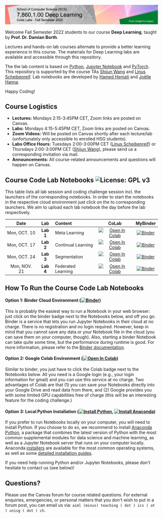 ![Course Banner](banner.png)

<!-- ![Course Banner](banner.png) -->

Welcome Fall Semester 2022 students to our course **Deep Learning**, taught by **Prof. Dr. Damian Borth**.

Lectures and hands-on lab courses alternate to provide a better learning experience in this course. The materials for Deep Learning labs are available and accessible through this repository.

The the lab content is based on [Python](https://www.python.org), [Jupyter Notebook](https://jupyter.org) and [PyTorch](https://pytorch.org). This repository is supported by the course TAs [Shijun Wang](https://www.alexandria.unisg.ch/persons/9895) and [Linus Scheibenreif](https://www.alexandria.unisg.ch/persons/9588). Lab notebooks are developed by [Hamed Hemati](https://www.alexandria.unisg.ch/persons/8884) and [Joëlle Hanna](https://www.alexandria.unisg.ch/persons/9589).



Happy Coding!

## Course Logistics

- **Lectures:** Mondays 2:15-3:45PM CET, Zoom links are posted on Canvas.
- **Labs:** Mondays 4:15-5:45PM CET, Zoom links are posted on Canvas.
- **Zoom Videos:** Will be posted on Canvas shortly after each lecture/lab (unfortunately only accessible to enrolled HSG students).
- **Labs Office Hours:** Tuesdays 2:00-3:00PM CET ([Linus Scheibenreif](https://www.alexandria.unisg.ch/persons/9588)) or Thursdays 2:00-3:00PM CET ([Shijun Wang](https://www.alexandria.unisg.ch/persons/9895)), please send us a corresponding invitation via mail.
- **Announcements:** All course-related announcements and questions will happen on Canvas.

## Course Code Lab Notebooks ![License: GPL v3](https://img.shields.io/badge/License-GPLv3-blue.svg)

This table lists all lab session and coding challenge session incl. the launchers of the corresponding notebooks. In order to start the notebooks in the respective cloud environment just click on the to corresponding launchers. We aim to upload each lab notebook the day before the lab respectively.


| Date                    | Lab        |  Content                         |  CoLab                 | MyBinder|
|:-----------------------:|:--------------:|:---------------------------------|:-------------------------------:|:-------:|
| Mon, OCT. 10            | **Lab 1**   | Meta Learning          | [![Open In Colab](https://colab.research.google.com/assets/colab-badge.svg)](https://colab.research.google.com/github/HSG-AIML-Teaching/DL2022-Lab/blob/main/lab_1/meta-learning_lab.ipynb) | [![Binder](https://mybinder.org/badge_logo.svg)](https://mybinder.org/v2/gh/HSG-AIML-Teaching/DL2022-Lab/main?filepath=lab_1%2Fmeta-learning_lab.ipynb) |
| Mon, OCT. 17            | **Lab 2**   | Continual Learning     | [![Open In Colab](https://colab.research.google.com/assets/colab-badge.svg)](https://colab.research.google.com/github/HSG-AIML-Teaching/DL2022-Lab/blob/main/lab_2/continual_learning_lab.ipynb) | [![Binder](https://mybinder.org/badge_logo.svg)](https://mybinder.org/v2/gh/HSG-AIML-Teaching/DL2022-Lab/main?filepath=lab_2%2Fcontinual_learning_lab.ipynb) |
| Mon, OCT. 24            | **Lab 3**   | Segmentation           | [![Open In Colab](https://colab.research.google.com/assets/colab-badge.svg)](https://colab.research.google.com/github/HSG-AIML-Teaching/DL2022-Lab/blob/main/lab_3/image_segmentation.ipynb) | [![Binder](https://mybinder.org/badge_logo.svg)](https://mybinder.org/v2/gh/HSG-AIML-Teaching/DL2022-Lab/main?filepath=lab_3%2Fimage_segmentation.ipynb) |
| Mon, NOV. 21            | **Lab 4**   | Federated Learning     | [![Open In Colab](https://colab.research.google.com/assets/colab-badge.svg)](https://colab.research.google.com/github/HSG-AIML-Teaching/DL2022-Lab/blob/main/lab_4/colab_04.ipynb) | [![Binder](https://mybinder.org/badge_logo.svg)](https://mybinder.org/v2/gh/HSG-AIML-Teaching/DL2022-Lab/main?filepath=lab_4%2Fcolab_04.ipynb) |



## How To Run the Course Code Lab Notebooks

#### Option 1: Binder Cloud Environment ([![Binder](https://mybinder.org/badge_logo.svg)](https://mybinder.org/v2/gh/GitiHubi/courseAAA/main))

This is probably the easiest way to run a Notebook in your web browser: just click on the binder badge next to
the Notebooks below, and off you go. Binder is a service that lets you run Jupyter Notebooks in their cloud at no charge.
There is no registration and no login required. However, keep in mind that you cannot save any data or your Notebook file in the cloud (you can save them
on your computer, though). Also, starting a binder
Notebook can take quite some time, but the performance during runtime is good.
For more information, please refer to the [Binder documentation](https://mybinder.readthedocs.io/en/latest/index.html).

#### Option 2: Google Colab Environment ([![Open In Colab](https://colab.research.google.com/assets/colab-badge.svg)](https://colab.research.google.com/github/GitiHubi/courseAAA/blob/main))

Similar to binder, you just have to click the Colab badge next to the Notebooks below. All you need is a Google login
(e.g., your login information for gmail) and you can use this service at no charge.
Two advantages of Colab are that (1) you can save your
Notebooks directly into your Google Drive and read data from there, and (2) Google provides you with some limited GPU capabilities
free of charge (this will be an interesting feature for the coding challenge.)

#### Option 3: Local Python Installation ([![Install Python](https://img.shields.io/badge/python-v3.7-green)](https://python.org), [![Install Anaconda](https://img.shields.io/badge/conda-v3.7.1-green)](https://anaconda.com))

If you prefer to run Notebooks locally on your computer, you will need to install Python. If you choose to do so,
we recommend to install [Anaconda Python](https://www.anaconda.com/products/individual), a package that combines the
latest version of Python with the most common supplemental modules for data science and machine learning, as well
as a Jupyter Notebook server that runs on your computer locally. Anaconda
[installers](https://www.anaconda.com/products/individual#Downloads) are available
for the most common operating systems, as well as some
[detailed installation guides](https://docs.anaconda.com/anaconda/install/).

If you need help running Python and/or Jupyter Notebooks, please don't hesitate to contact us (see below)!

## Questions?

Please use the Canvas forum for course related questions. For external enquiries, emergencies, or personal matters that you don't wish to put in a forum post, you can email us via: `aiml (minus) teaching ( dot ) ics ( at ) unisg ( dot ) ch`.
